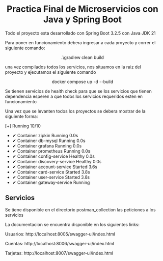 
<h1 align="center">Practica Final de Microservicios con Java y Spring Boot</h1>
<p>Todo el proyecto esta desarrollado con Spring Boot 3.2.5 con Java JDK 21</p>


Para poner en funcionamiento debera ingresar a cada proyecto y correr el siguiente comando:

<p align="center"> .\gradlew clean build</p>

una vez compilados todos los servicios, nos situamos en la raiz del proyecto y ejecutamos el siguiente comando

<p align="center">  docker compose up -d --build </p>

Se tienen servicios de health check para que se los servicios que tienen dependencia esperen a que todos los servicios requeridos esten en funcionamiento

Una vez que se levanten todos los proyectos se debera mostrar de la siguiente forma:

[+] Running 10/10
- ✔ Container zipkin             Running                                                                                                                                                  0.0s
- ✔ Container db-mysql           Running                                                                                                                                                  0.0s
- ✔ Container grafana            Running                                                                                                                                                  0.0s
- ✔ Container prometheus         Running                                                                                                                                                  0.0s
- ✔ Container config-service     Healthy                                                                                                                                                  0.0s
- ✔ Container discovery-service  Healthy                                                                                                                                                  0.0s
- ✔ Container account-service    Started                                                                                                                                                  3.6s
- ✔ Container card-service       Started                                                                                                                                                  3.8s
- ✔ Container user-service       Started                                                                                                                                                  3.6s
- ✔ Container gateway-service    Running 


<h2>Servicios</h2>
Se tiene disponible en el directorio postman_collection las peticiones a los servicios

La documentacion se encuentra disponible en los siguientes links:
<p>
Usuarios:
http://localhost:8005/swagger-ui/index.html
</p>
<p>
Cuentas:
http://localhost:8006/swagger-ui/index.html
</p>
<p>
Tarjetas:
http://localhost:8007/swagger-ui/index.html
</p>